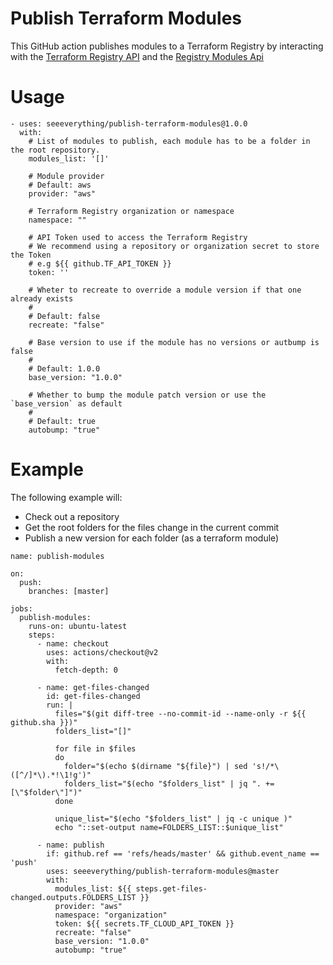 # Publish Terraform Modules 

This GitHub action publishes modules to a Terraform Registry by interacting with the [Terraform Registry API](https://www.terraform.io/docs/registry/api.html) and the [Registry Modules Api](https://www.terraform.io/docs/cloud/api/modules.html)

# Usage 

```
- uses: seeeverything/publish-terraform-modules@1.0.0
  with:
    # List of modules to publish, each module has to be a folder in the root repository. 
    modules_list: '[]'

    # Module provider
    # Default: aws
    provider: "aws"

    # Terraform Registry organization or namespace     
    namespace: ""

    # API Token used to access the Terraform Registry
    # We recommend using a repository or organization secret to store the Token
    # e.g ${{ github.TF_API_TOKEN }}
    token: ''

    # Wheter to recreate to override a module version if that one already exists
    #
    # Default: false
    recreate: "false"

    # Base version to use if the module has no versions or autbump is false
    #
    # Default: 1.0.0
    base_version: "1.0.0"

    # Whether to bump the module patch version or use the `base_version` as default
    #
    # Default: true
    autobump: "true"
```

# Example

The following example will:
- Check out a repository
- Get the root folders for the files change in the current commit
- Publish a new version for each folder (as a terraform module)

```
name: publish-modules

on:
  push:
    branches: [master]

jobs: 
  publish-modules:    
    runs-on: ubuntu-latest
    steps:
      - name: checkout
        uses: actions/checkout@v2
        with:
          fetch-depth: 0

      - name: get-files-changed
        id: get-files-changed
        run: |
          files="$(git diff-tree --no-commit-id --name-only -r ${{ github.sha }})"
          folders_list="[]"

          for file in $files
          do  
            folder="$(echo $(dirname "${file}") | sed 's!/*\([^/]*\).*!\1!g')"
            folders_list="$(echo "$folders_list" | jq ". += [\"$folder\"]")"
          done

          unique_list="$(echo "$folders_list" | jq -c unique )"
          echo "::set-output name=FOLDERS_LIST::$unique_list"

      - name: publish
        if: github.ref == 'refs/heads/master' && github.event_name == 'push'
        uses: seeeverything/publish-terraform-modules@master
        with:
          modules_list: ${{ steps.get-files-changed.outputs.FOLDERS_LIST }}
          provider: "aws"
          namespace: "organization"
          token: ${{ secrets.TF_CLOUD_API_TOKEN }}
          recreate: "false"
          base_version: "1.0.0"
          autobump: "true"
```